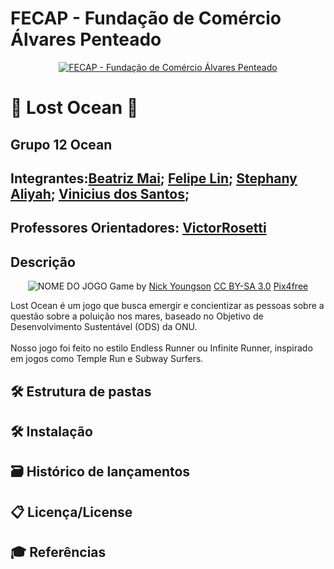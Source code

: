 # FECAP - Fundação de Comércio Álvares Penteado

<p align="center">
<a href= "https://www.fecap.br/"><img src="https://encrypted-tbn0.gstatic.com/images?q=tbn:ANd9GcRhZPrRa89Kma0ZZogxm0pi-tCn_TLKeHGVxywp-LXAFGR3B1DPouAJYHgKZGV0XTEf4AE&usqp=CAU" alt="FECAP - Fundação de Comércio Álvares Penteado" border="0"></a>
</p>

# 🌊 Lost Ocean 🌊

## Grupo 12 Ocean

## Integrantes:<a href="https://github.com/1546455">Beatriz Mai</a>; <a href="https://github.com/1500341276">Felipe Lin</a>; <a href="https://github.com/StephanyAliyah">Stephany Aliyah</a>; <a href="https://github.com/ViniSantos09">Vinicius dos Santos</a>;

## Professores Orientadores: <a href="https://www.linkedin.com/in/victorbarq/">VictorRosetti</a>

## Descrição

<p align="center">
<img src="https://pix4free.org/assets/library/2021-01-20/originals/game.jpg" alt="NOME DO JOGO" border="0">
  Game by <a href="http://www.nyphotographic.com/">Nick Youngson</a> <a rel="license" href="https://creativecommons.org/licenses/by-sa/3.0/">CC BY-SA 3.0</a> <a href="http://pix4free.org/">Pix4free</a>
</p>

Lost Ocean é um jogo que busca emergir e concientizar as pessoas sobre a questão sobre a poluição nos mares, baseado no Objetivo de Desenvolvimento Sustentável (ODS) da ONU.  
<br>
Nosso jogo foi feito no estilo Endless Runner ou Infinite Runner, inspirado em jogos como Temple Run e Subway Surfers.

## 🛠 Estrutura de pastas

## 🛠 Instalação

## 🗃 Histórico de lançamentos

## 📋 Licença/License


## 🎓 Referências







